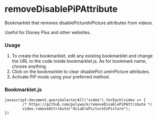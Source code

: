 # removeDisablePiPAttribute
Bookmarklet that removes disablePictureInPicture attributes from videos. 

Useful for Disney Plus and other websites. 

### Usage 
1. To create the bookmarklet, edit any existing bookmarklet and change the URL to the code inside bookmarklet.js. As for bookmark name, choose anything.
2. Click on the bookmarklet to clear disablePict ureInPicture attributes. 
3. Activate PiP mode using your preferred method.  


### Bookmarklet.js 
```
javascript:document.querySelectorAll("video").forEach(video => {
        /* https://github.com/polywock/removeDisablePiPAttribute */
        video.removeAttribute("disablePictureInPicture");
})
```
